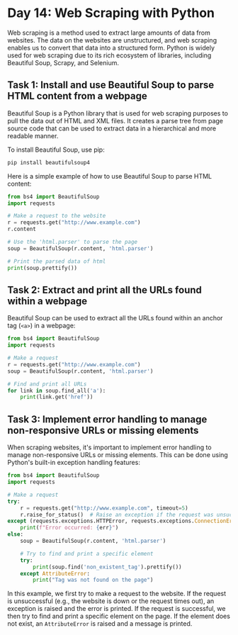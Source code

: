 # Day 14: Web Scraping with Python

Web scraping is a method used to extract large amounts of data from websites. The data on the websites are unstructured, and web scraping enables us to convert that data into a structured form. Python is widely used for web scraping due to its rich ecosystem of libraries, including Beautiful Soup, Scrapy, and Selenium.

## Task 1: Install and use Beautiful Soup to parse HTML content from a webpage

Beautiful Soup is a Python library that is used for web scraping purposes to pull the data out of HTML and XML files. It creates a parse tree from page source code that can be used to extract data in a hierarchical and more readable manner.

To install Beautiful Soup, use pip:

```python
pip install beautifulsoup4
```

Here is a simple example of how to use Beautiful Soup to parse HTML content:

```python
from bs4 import BeautifulSoup
import requests

# Make a request to the website
r = requests.get("http://www.example.com")
r.content

# Use the 'html.parser' to parse the page
soup = BeautifulSoup(r.content, 'html.parser')

# Print the parsed data of html
print(soup.prettify())
```

## Task 2: Extract and print all the URLs found within a webpage

Beautiful Soup can be used to extract all the URLs found within an anchor tag (`<a>`) in a webpage:

```python
from bs4 import BeautifulSoup
import requests

# Make a request
r = requests.get("http://www.example.com")
soup = BeautifulSoup(r.content, 'html.parser')

# Find and print all URLs
for link in soup.find_all('a'):
    print(link.get('href'))
```

## Task 3: Implement error handling to manage non-responsive URLs or missing elements

When scraping websites, it's important to implement error handling to manage non-responsive URLs or missing elements. This can be done using Python's built-in exception handling features:

```python
from bs4 import BeautifulSoup
import requests

# Make a request
try:
    r = requests.get("http://www.example.com", timeout=5)
    r.raise_for_status()  # Raise an exception if the request was unsuccessful
except (requests.exceptions.HTTPError, requests.exceptions.ConnectionError, requests.exceptions.Timeout) as err:
    print(f"Error occurred: {err}")
else:
    soup = BeautifulSoup(r.content, 'html.parser')

    # Try to find and print a specific element
    try:
        print(soup.find('non_existent_tag').prettify())
    except AttributeError:
        print("Tag was not found on the page")
```

In this example, we first try to make a request to the website. If the request is unsuccessful (e.g., the website is down or the request times out), an exception is raised and the error is printed. If the request is successful, we then try to find and print a specific element on the page. If the element does not exist, an `AttributeError` is raised and a message is printed.